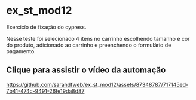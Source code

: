 # ex_st_mod12
Exercicío de fixação do cypress.

Nesse teste foi selecionado 4 itens no carrinho escolhendo tamanho e cor do produto, adicionado ao carrinho e preenchendo o formulário de pagamento.

## Clique para assistir o vídeo da automação 

https://github.com/sarahdfweb/ex_st_mod12/assets/87348787/717145ed-7b41-474c-9491-26fe19da8d87


 



